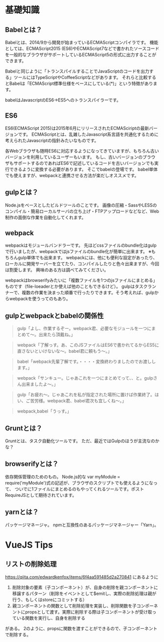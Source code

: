 # 基礎知識

## Babelとは？
Babelとは、2014/9から開発が始まっているECMAScriptコンパイラです。
機能としては、ECMAScript2015 (ES6)やECMAScript7などで書かれたソースコードを一般的なブラウザがサポートしているECMAScript5の形式に出力することができます。

Babelと同じように「トランスパイルすることでJavaScriptのコードを出力する」ツールにはTypeScriptやCoffeeScriptなどがあります。
それらと比較するとBabelは「ECMAScript標準仕様をベースにしている(*)」という特徴があります。

babelはJavascriptのES6→ES5へのトランスパイラーです。

## ES6
ES6(ECMAScript 2015)は2015年6月にリリースされたECMASciriptの最新バージョンです。
ECMAScriptとは、乱雑したJavascript系言語を共通化するために考えられたJavascriptの指針みたいなものです。

各Webブラウザも随時ES6に対応するようになってきていますが、もちろん古いバージョンを利用しているユーザーもいます。
もし、古いバージョンのブラウザもサポートするのであればES6で記述しているコードを古いバージョンでも実行できるように変換する必要があります。
そこでbabelの登場です。
babel単体でも使えますが、webpackと連携させる方法が楽だしオススメです。

## gulpとは？
Node.jsをベースとしたビルドツールのことです。
画像の圧縮・SassやLESSのコンパイル・簡易ローカルサーバの立ち上げ・FTPアップロードなどなど、Web制作の面倒な作業を自動化してくれます。

## webpack
webpackはモジュールバンドラーです。
先ほどcssファイルのbundle化はgulpで行いましたが、webpackではjsファイルのbundle化が簡単に出来ます。
※もちろんgulp単体でも出来ます。
webpackには、他にも便利な設定があったり、ローカルに開発サーバーを立てたり、コンパイルしたりと色々出来ますが、今回は割愛します。
興味のある方は調べてみてください。

webpackはbrowserifyみたいに「複数ファイルを1つのjsファイルにまとめる」ものです（file-loeaderとか使えば他のこともできるけど）。
gulpはタスクランナーで、複数の作業を決まった順番で行ったりできます。そう考えれば、gulpからwebpackを使うってのもあり。

## gulpとwebpackとbabelの関係性
> gulp「よし、作業するぞー。webpack君、必要なモジュールを一つにまとめて〜。出来たら頂戴ね。」  

> webpack「了解っす。あ、このJSファイルはES6で書かれてるからES5に直さないといけないな〜。babel君に頼もう〜。」  

> babel「webpack先輩了解です。・・・・変換終わりましたのでお渡しします。」 

> webpack「サンキュー。じゃあこれを一つにまとめてって、、と。gulpさん出来ましたよ〜。」  

> gulp「お疲れ〜。じゃあこれを私が指定された場所に置けば作業終了。はい、ご苦労様。webpack君、babel君次も宜しくね〜。」  

> webpack,babel「うっす。」  

## Gruntとは？
Gruntとは、タスク自動化ツールです。
ただ、最近ではGulpのほうが主流なのかな？

## browserifyとは？
依存関係管理のためのもの。
Node.js的な var myModule = require('myModule')式の記述が、ブラウザのスクリプトでも使えるようになって、
ついでに1ファイルにまとめるのもやってくれるツールです。ポストRequireJSとして期待されています。

## yarnとは？
パッケージマネージャ。
npmと互換性のあるパッケージマネージャー「Yarn」。

# VueJS Tips

## リストの削除処理
https://qiita.com/edwardkenfox/items/6f4aa591485d2a270841
にあるように

1. 削除対象の要素（子コンポーネント）が、自身の削除を親コンポーネントに移譲するパターン（削除をイベントとして$emitし、実際の削除処理は親が行う、もしくはstoreにコミットする）
1. 親コンポーネントの関数として削除処理を実装し、削除関数を子コンポーネントにpropsとして渡す。実際に削除する際は子コンポーネントが受け取っている関数を実行し、自身を削除する

がある。
2のように、propsに関数を渡すことができるので、子コンポーネントで削除する。



